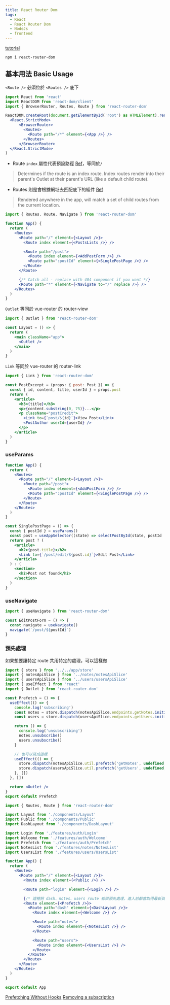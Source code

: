 ```yaml
---
title: React Router Dom
tags:
  - React
  - React Router Dom
  - NodeJs
  - frontend
---
```


[tutorial](https://reactrouter.com/en/main/start/tutorial)

```terminal
npm i react-router-dom
```

## 基本用法 Basic Usage

`<Route />` 必須位於 `<Routes />` 底下

```jsx
import React from 'react'
import ReactDOM from 'react-dom/client'
import { BrowserRouter, Routes, Route } from 'react-router-dom'

ReactDOM.createRoot(document.getElementById('root') as HTMLElement).render(
  <React.StrictMode>
      <BrowserRouter>
        <Routes>
          <Route path="/*" element={<App />} />
        </Routes>
      </BrowserRouter>
  </React.StrictMode>
)
```

- Route `index` 屬性代表預設路徑 [Ref](https://reactrouter.com/en/main/route/route#index)，等同於`/`

> Determines if the route is an index route. Index routes render into their parent's Outlet at their parent's URL (like a default child route).

- Routes 則是會根據網址去匹配底下的組件 [Ref](https://reactrouter.com/en/main/components/routes#routes)

> Rendered anywhere in the app, <Routes /> will match a set of child routes from the current location.

```jsx
import { Routes, Route, Navigate } from 'react-router-dom'

function App() {
  return (
    <Routes>
      <Route path="/" element={<Layout />}>
        <Route index element={<PostsLists />} />

        <Route path="/post">
          <Route index element={<AddPostForm />} />
          <Route path=":postId" element={<SinglePostPage />} />
        </Route>
      </Route>

      {/* Catch all - replace with 404 component if you want */}
      <Route path="*" element={<Navigate to="/" replace />} />
    </Routes>
  )
}
```

`Outlet` 等同於 vue-router 的 router-view

```jsx
import { Outlet } from 'react-router-dom'

const Layout = () => {
  return (
    <main className="app">
      <Outlet />
    </main>
  )
}
```

`Link` 等同於 vue-router 的 router-link

```jsx
import { Link } from 'react-router-dom'

const PostExcerpt = (props: { post: Post }) => {
  const { id, content, title, userId } = props.post
  return (
    <article>
      <h3>{title}</h3>
      <p>{content.substring(0, 75)}...</p>
      <p className="postCredit">
        <Link to={`post/${id}`}>View Post</Link>
        <PostAuthor userId={userId} />
      </p>
    </article>
  )
}
```

### useParams

```jsx
function App() {
  return (
    <Routes>
      <Route path="/" element={<Layout />}>
        <Route path="/post">
          <Route index element={<AddPostForm />} />
          <Route path=":postId" element={<SinglePostPage />} />
        </Route>
      </Route>
    </Routes>
  )
}
```

```jsx title="src\features\posts\SinglePostPage.tsx
const SinglePostPage = () => {
  const { postId } = useParams()
  const post = useAppSelector((state) => selectPostById(state, postId || ''))
  return post ? (
    <article>
      <h2>{post.title}</h2>
      <Link to={`/post/edit/${post.id}`}>Edit Post</Link>
    </article>
  ) : (
    <section>
      <h2>Post not found</h2>
    </section>
  )
}
```

### useNavigate

```jsx
import { useNavigate } from 'react-router-dom'

const EditPostForm = () => {
  const navigate = useNavigate()
  navigate(`/post/${postId}`)
}
```

### 預先處理

如果想要讓特定 route 共用特定的處理，可以這樣做

```jsx title="src\features\auth\Prefetch.tsx"
import { store } from '../../app/store'
import { notesApiSlice } from '../notes/notesApiSlice'
import { usersApiSlice } from '../users/usersApiSlice'
import { useEffect } from 'react'
import { Outlet } from 'react-router-dom'

const Prefetch = () => {
  useEffect(() => {
    console.log('subscribing')
    const notes = store.dispatch(notesApiSlice.endpoints.getNotes.initiate())
    const users = store.dispatch(usersApiSlice.endpoints.getUsers.initiate())

    return () => {
      console.log('unsubscribing')
      notes.unsubscribe()
      users.unsubscribe()
    }

    // 也可以寫成這樣
    useEffect(() => {
      store.dispatch(notesApiSlice.util.prefetch('getNotes', undefined, { force: true }))
      store.dispatch(usersApiSlice.util.prefetch('getUsers', undefined, { force: true }))
    }, [])
  }, [])

  return <Outlet />
}
export default Prefetch
```

```jsx title="src\App.tsx"
import { Routes, Route } from 'react-router-dom'

import Layout from './components/Layout'
import Public from './components/Public'
import DashLayout from './components/DashLayout'

import Login from './features/auth/Login'
import Welcome from './features/auth/Welcome'
import Prefetch from './features/auth/Prefetch'
import NotesList from './features/notes/NotesList'
import UsersList from './features/users/UsersList'

function App() {
  return (
    <Routes>
      <Route path="/" element={<Layout />}>
        <Route index element={<Public />} />

        <Route path="login" element={<Login />} />

        {/* 這裡把 dash、notes、users route 都做預先處理，進入前都會取得最新資料 */}
        <Route element={<Prefetch />}>
          <Route path="dash" element={<DashLayout />}>
            <Route index element={<Welcome />} />

            <Route path="notes">
              <Route index element={<NotesList />} />
            </Route>

            <Route path="users">
              <Route index element={<UsersList />} />
            </Route>
          </Route>
        </Route>
      </Route>
    </Routes>
  )
}

export default App
```

[Prefetching Without Hooks](https://redux-toolkit.js.org/rtk-query/usage/prefetching#prefetching-without-hooks)
[Removing a subscription](https://redux-toolkit.js.org/rtk-query/usage/usage-without-react-hooks#removing-a-subscription)
